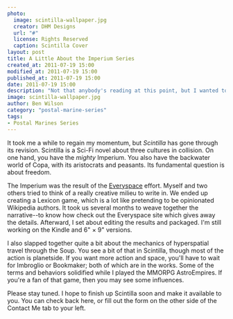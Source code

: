 ```yaml
---
photo:
  image: scintilla-wallpaper.jpg
  creator: DHM Designs
  url: "#"
  license: Rights Reserved
  caption: Scintilla Cover
layout: post
title: A Little About the Imperium Series
created_at: 2011-07-19 15:00
modified_at: 2011-07-19 15:00
published_at: 2011-07-19 15:00
date: 2011-07-19 15:00
description: "Not that anybody's reading at this point, but I wanted to give a bit of news about progress in writing the novel Scintilla."
image: scintilla-wallpaper.jpg
author: Ben Wilson
category: "postal-marine-series"
tags:
- Postal Marines Series
---
```

It took me a while to regain my momentum, but *Scintilla* has gone through its revision. Scintilla is a Sci-Fi novel about three cultures in collision. On one hand, you have the *mighty* Imperium. You also have the backwater world of Copa, with its aristocrats and peasants. Its fundamental question is about freedom.

<!-- more -->

The Imperium was the result of the [Everyspace](http://espacesociety.org) effort. Myself and two others tried to think of a really creative milieu to write in. We ended up creating a Lexicon game, which is a lot like pretending to be opinionated Wikipedia authors. It took us several months to weave together the narrative--to know how check out the Everyspace site which gives away the details. Afterward, I set about editing the results and packaged. I'm still working on the Kindle and 6" &times; 9" versions.

I also slapped together quite a bit about the mechanics of hyperspatial travel through the Soup. You see a bit of that in Scintilla, though most of the action is planetside. If you want more action and space, you'll have to wait for Imbroglio or Bookmaker; both of which are in the works. Some of the terms and behaviors solidified while I played the MMORPG AstroEmpires. If you're a fan of that game, then you may see some influences.

Please stay tuned. I hope to finish up Scintilla soon and make it available to you. You can check back here, or fill out the form on the other side of the Contact Me tab to your left.
